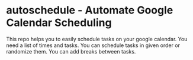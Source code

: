 # autoschedule - Automate Google Calendar Scheduling
This repo helps you to easily schedule tasks on your google calendar.
You need a list of times and tasks.
You can schedule tasks in given order or randomize them.
You can add breaks between tasks.

